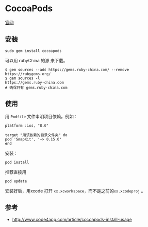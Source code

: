 # CocoaPods
[官网](https://cocoapods.org/)

## 安装
```
sudo gem install cocoapods
```

可以用 rubyChina 的源 来下载。  
```
$ gem sources --add https://gems.ruby-china.com/ --remove https://rubygems.org/
$ gem sources -l
https://gems.ruby-china.com
# 确保只有 gems.ruby-china.com
```

## 使用
用 `Podfile` 文件申明项目依赖。例如：

```
platform :ios, "8.0"

target "用该依赖的目录文件夹" do
pod 'SnapKit', '~> 0.15.0'
end
```

安装：
```
pod install
```

推荐直接用 
```
pod update
```

安装好后，用xcode 打开 `xx.xcworkspace`，而不是之前的`xx.xcodeproj` 。

## 参考
* http://www.code4app.com/article/cocoapods-install-usage